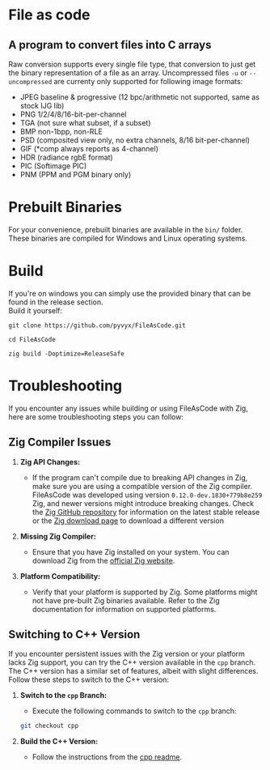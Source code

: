 # File as code

## A program to convert files into C arrays
Raw conversion supports every single file type, that conversion to just get the binary representation of a file as an array. Uncompressed files `-u` or `--uncompressed` are currenty only supported for following image formats:  
 - JPEG baseline & progressive (12 bpc/arithmetic not supported, same as stock IJG lib)
 - PNG 1/2/4/8/16-bit-per-channel
 - TGA (not sure what subset, if a subset)
 - BMP non-1bpp, non-RLE
 - PSD (composited view only, no extra channels, 8/16 bit-per-channel)
 - GIF (*comp always reports as 4-channel)
 - HDR (radiance rgbE format)
 - PIC (Softimage PIC)
 - PNM (PPM and PGM binary only)

# Prebuilt Binaries

For your convenience, prebuilt binaries are available in the `bin/` folder. These binaries are compiled for Windows and Linux operating systems.


# Build
If you're on windows you can simply use the provided binary that can be found in the release section.  
Build it yourself:
```
git clone https://github.com/pyvyx/FileAsCode.git
```
```
cd FileAsCode
```

```
zig build -Doptimize=ReleaseSafe
```

# Troubleshooting

If you encounter any issues while building or using FileAsCode with Zig, here are some troubleshooting steps you can follow:

## Zig Compiler Issues

1. **Zig API Changes:**
    - If the program can't compile due to breaking API changes in Zig, make sure you are using a compatible version of the Zig compiler. FileAsCode was developed using version `0.12.0-dev.1830+779b8e259` Zig, and newer versions might introduce breaking changes. Check the [Zig GitHub repository](https://github.com/ziglang/zig) for information on the latest stable release or the [Zig download page](https://ziglang.org/download/) to download a different version

2. **Missing Zig Compiler:**
    - Ensure that you have Zig installed on your system. You can download Zig from the [official Zig website](https://ziglang.org/download/).

3. **Platform Compatibility:**
    - Verify that your platform is supported by Zig. Some platforms might not have pre-built Zig binaries available. Refer to the Zig documentation for information on supported platforms.

## Switching to C++ Version

If you encounter persistent issues with the Zig version or your platform lacks Zig support, you can try the C++ version available in the `cpp` branch. The C++ version has a similar set of features, albeit with slight differences. Follow these steps to switch to the C++ version:

1. **Switch to the `cpp` Branch:**
    - Execute the following commands to switch to the `cpp` branch:

     ```bash
     git checkout cpp
     ```

2. **Build the C++ Version:**
    - Follow the instructions from the [cpp readme](https://github.com/pyvyx/FileAsCode/tree/cpp).